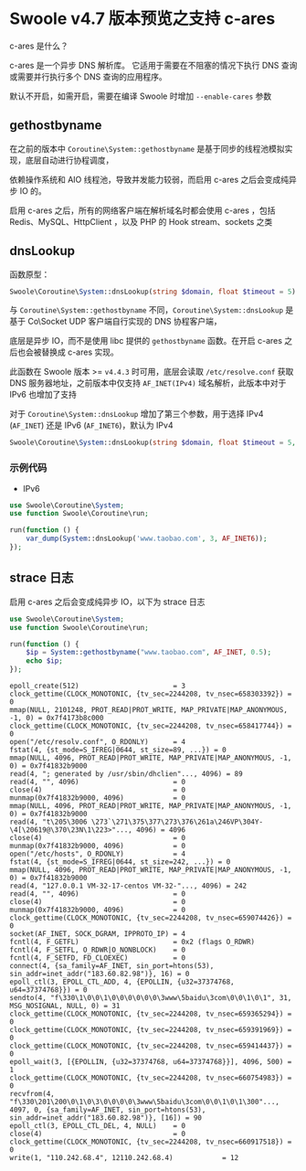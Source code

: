 # Swoole v4.7 版本预览之支持 c-ares

c-ares 是什么？

c-ares 是一个异步 DNS 解析库。 它适用于需要在不阻塞的情况下执行 DNS 查询或需要并行执行多个 DNS 查询的应用程序。

默认不开启，如需开启，需要在编译 Swoole 时增加 `--enable-cares` 参数

## gethostbyname

在之前的版本中 `Coroutine\System::gethostbyname` 是基于同步的线程池模拟实现，底层自动进行协程调度，

依赖操作系统和 AIO 线程池，导致并发能力较弱，而启用 c-ares 之后会变成纯异步 IO 的。

启用 c-ares 之后，所有的网络客户端在解析域名时都会使用 c-ares ，包括 Redis、MySQL、HttpClient ，以及 PHP 的 Hook stream、sockets 之类

## dnsLookup

函数原型：

```php
Swoole\Coroutine\System::dnsLookup(string $domain, float $timeout = 5): string|false
```

与 `Coroutine\System::gethostbyname` 不同，`Coroutine\System::dnsLookup` 是基于 Co\Socket UDP 客户端自行实现的 DNS 协程客户端，

底层是异步 IO，而不是使用 libc 提供的 `gethostbyname` 函数。在开启 c-ares 之后也会被替换成 c-ares 实现。

此函数在 Swoole 版本 >= `v4.4.3` 时可用，底层会读取 `/etc/resolve.conf` 获取 DNS 服务器地址，之前版本中仅支持 `AF_INET(IPv4)` 域名解析，此版本中对于 IPv6 也增加了支持

对于 `Coroutine\System::dnsLookup` 增加了第三个参数，用于选择 IPv4 (`AF_INET`) 还是 IPv6 (`AF_INET6`)，默认为 IPv4

```php
Swoole\Coroutine\System::dnsLookup(string $domain, float $timeout = 5, int $type = AF_INET): string|false
```

### 示例代码

- IPv6

```php
use Swoole\Coroutine\System;
use function Swoole\Coroutine\run;

run(function () {
    var_dump(System::dnsLookup('www.taobao.com', 3, AF_INET6));
});
```

## strace 日志

启用 c-ares 之后会变成纯异步 IO，以下为 strace 日志

```php
use Swoole\Coroutine\System;
use function Swoole\Coroutine\run;

run(function () {
    $ip = System::gethostbyname("www.taobao.com", AF_INET, 0.5);
    echo $ip;
});
```

```text
epoll_create(512)                       = 3
clock_gettime(CLOCK_MONOTONIC, {tv_sec=2244208, tv_nsec=658303392}) = 0
mmap(NULL, 2101248, PROT_READ|PROT_WRITE, MAP_PRIVATE|MAP_ANONYMOUS, -1, 0) = 0x7f4173b8c000
clock_gettime(CLOCK_MONOTONIC, {tv_sec=2244208, tv_nsec=658417744}) = 0
open("/etc/resolv.conf", O_RDONLY)      = 4
fstat(4, {st_mode=S_IFREG|0644, st_size=89, ...}) = 0
mmap(NULL, 4096, PROT_READ|PROT_WRITE, MAP_PRIVATE|MAP_ANONYMOUS, -1, 0) = 0x7f41832b9000
read(4, "; generated by /usr/sbin/dhclien"..., 4096) = 89
read(4, "", 4096)                       = 0
close(4)                                = 0
munmap(0x7f41832b9000, 4096)            = 0
mmap(NULL, 4096, PROT_READ|PROT_WRITE, MAP_PRIVATE|MAP_ANONYMOUS, -1, 0) = 0x7f41832b9000
read(4, "t\205\3006 \273`\271\375\377\273\376\261a\246VP\304Y-\4[\20619@\370\23N\1\223>"..., 4096) = 4096
close(4)                                = 0
munmap(0x7f41832b9000, 4096)            = 0
open("/etc/hosts", O_RDONLY)            = 4
fstat(4, {st_mode=S_IFREG|0644, st_size=242, ...}) = 0
mmap(NULL, 4096, PROT_READ|PROT_WRITE, MAP_PRIVATE|MAP_ANONYMOUS, -1, 0) = 0x7f41832b9000
read(4, "127.0.0.1 VM-32-17-centos VM-32-"..., 4096) = 242
read(4, "", 4096)                       = 0
close(4)                                = 0
munmap(0x7f41832b9000, 4096)            = 0
clock_gettime(CLOCK_MONOTONIC, {tv_sec=2244208, tv_nsec=659074426}) = 0
socket(AF_INET, SOCK_DGRAM, IPPROTO_IP) = 4
fcntl(4, F_GETFL)                       = 0x2 (flags O_RDWR)
fcntl(4, F_SETFL, O_RDWR|O_NONBLOCK)    = 0
fcntl(4, F_SETFD, FD_CLOEXEC)           = 0
connect(4, {sa_family=AF_INET, sin_port=htons(53), sin_addr=inet_addr("183.60.82.98")}, 16) = 0
epoll_ctl(3, EPOLL_CTL_ADD, 4, {EPOLLIN, {u32=37374768, u64=37374768}}) = 0
sendto(4, "f\330\1\0\0\1\0\0\0\0\0\0\3www\5baidu\3com\0\0\1\0\1", 31, MSG_NOSIGNAL, NULL, 0) = 31
clock_gettime(CLOCK_MONOTONIC, {tv_sec=2244208, tv_nsec=659365294}) = 0
clock_gettime(CLOCK_MONOTONIC, {tv_sec=2244208, tv_nsec=659391969}) = 0
clock_gettime(CLOCK_MONOTONIC, {tv_sec=2244208, tv_nsec=659414437}) = 0
epoll_wait(3, [{EPOLLIN, {u32=37374768, u64=37374768}}], 4096, 500) = 1
clock_gettime(CLOCK_MONOTONIC, {tv_sec=2244208, tv_nsec=660754983}) = 0
recvfrom(4, "f\330\201\200\0\1\0\3\0\0\0\0\3www\5baidu\3com\0\0\1\0\1\300"..., 4097, 0, {sa_family=AF_INET, sin_port=htons(53), sin_addr=inet_addr("183.60.82.98")}, [16]) = 90
epoll_ctl(3, EPOLL_CTL_DEL, 4, NULL)    = 0
close(4)                                = 0
clock_gettime(CLOCK_MONOTONIC, {tv_sec=2244208, tv_nsec=660917518}) = 0
write(1, "110.242.68.4", 12110.242.68.4)            = 12
```
